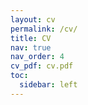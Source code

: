```yaml
---
layout: cv
permalink: /cv/
title: CV
nav: true
nav_order: 4
cv_pdf: cv.pdf
toc:
  sidebar: left
---
```

